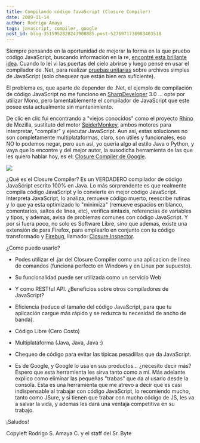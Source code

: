 ```yaml
---
title: Compilando código JavaScript (Closure Compiler)
date: 2009-11-14
author: Rodrigo Amaya
tags: javascript, compiler, google
post_id: blog-3515952828243908885.post-5276971736983403518
---
```


Siempre pensando en la oportunidad de
      mejorar la forma en la que pruebo código JavaScript, buscando información en la re, [encontré esta brillante idea](http://www.west-wind.com/WebLog/posts/10688.aspx). Cuando lo leí vi las puertas del cielo abrirse y luego pensé en usar el
      compilador de .Net, para realizar [pruebas unitarias](http://www.srbyte.com/2008/12/herramientas-del-programador-unit.html) sobre archivos simples de JavaScript (solo chequear que están bien era
      suficiente).

El problema es, que aparte de depender de .Net, el ejemplo
      de compilación de código JavaScript no me funciono en [SharpDeveloper](http://www.icsharpcode.net/OpenSource/SD/) 3.0 ... opte por
      utilizar Mono, pero lamentablemente el compilador de JavaScript que este posee esta
      actualmente sin mantenimiento.

De clic en clic fui encontrando a
      "viejos conocidos" como el proyecto [Rhino](http://www.mozilla.org/rhino/) de Mozilla, sustituto del motor [SpiderMonkey](http://www.mozilla.org/js/spidermonkey/), ambos motores para
      interpretar, "compilar" y ejecutar JavaScript. Aun asi, estas soluciones no son completamente
      multiplataformas, claro, son útiles y funcionales, eso NO lo podemos negar,
      pero aun así, yo queria algo al estilo Java o Python, y vaya que lo encontre y del mejor
      autor, la susodicha herramienta de las que les quiero hablar hoy, es el: [Closure Compiler de Google](http://code.google.com/intl/es-AR/closure/).

[![](http://code.google.com/intl/es-AR/closure/images/logo128px.png)](http://code.google.com/intl/es-AR/closure/images/logo128px.png)

¿Qué es el Closure
      Compiler?
Es un VERDADERO compilador de código JavaScript escrito 100%
      en Java. Lo más sorprendente es que realmente compila código JavaScript y lo convierte en
      mejor código JavaScript. Interpreta JavaScript, lo analiza, remueve código muerto, reescribe
      rutinas y lo que ya esta optimizado lo "minimiza" (remueve espacios en blanco, comentarios,
      saltos de linea, etc), verifica sintaxis, referencias de variables y tipos, y ademas, avisa de
      problemas comunes con código JavaScript.
Y por si fuera poco, no solo es
      Software Libre, sino que ademas, existe una extensión de para Firefox, para
      emplearlo en conjunto con tu código transformado y [Firebug](http://www.srbyte.com/2009/11/javascript-firebug-jsure.html),
      llamado: [Closure Inspector](http://closure-inspector.googlecode.com/files/closureinspector09.xpi).

¿Como puedo
      usarlo?

- Podes utilizar el .jar del Closure Compiler como una aplicacion de linea de comandos (funciona perfecto en Windows y en Linux por supuesto).
- Su funcionalidad puede ser utilizada como un servicio Web
- Y como RESTful API.
¿Beneficios sobre otros compiladores de
      JavaScript?

- Eficiencia (reduce el tamaño del código JavaScript, para que tu aplicación cargue más rápido y se reduzca tu necesidad de ancho de banda).
- Código Libre (Cero Costo)
- Multiplataforma (Java, Java, Java :)
- Chequeo de código para evitar las típicas pesadillas que da JavaScript.
- Es de Google, y Google lo usa en sus productos... ¿necesito decir más?
Espero que esta herramienta les sirva tanto como a
      mi. Más adelante explico como eliminar las pequeñas "trabas" que da al usarlo desde la
      consola. Esta es una herramienta que me atrevo a decir que es casi indispensable al trabajar
      con código JavaScript, lo recomiendo mucho, tanto como JSure, y si tienen que trabar con mucho
      código de JS, les va a salvar la vida, y ademas les dará una ventaja competitiva en su
      trabajo.

¡Saludos!

Copyleft Rodrigo S. Amaya C. y el staff del Sr.
      Byte